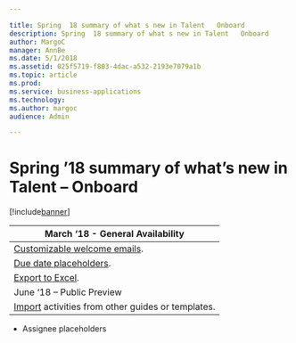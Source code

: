 ```yaml
---

title: Spring  18 summary of what s new in Talent   Onboard
description: Spring  18 summary of what s new in Talent   Onboard
author: MargoC
manager: AnnBe
ms.date: 5/1/2018
ms.assetid: 025f5719-f803-4dac-a532-2193e7079a1b
ms.topic: article
ms.prod: 
ms.service: business-applications
ms.technology: 
ms.author: margoc
audience: Admin

---
```

#  Spring ’18 summary of what’s new in Talent – Onboard




[!include[banner](../../../includes/banner.md)]

| March ‘18 - General Availability                                 |
|------------------------------------------------------------------|
| [Customizable welcome emails](customizable-welcome-emails.md).  |
| [Due date placeholders](due-date-placeholders.md).                |
| [Export to Excel](export-to-excel.md).                          |
| June ‘18 – Public Preview                                        |
| [Import](customizable-welcome-emails.md) activities from other guides or templates. |

-   Assignee placeholders
